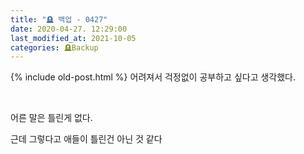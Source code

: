 ```yaml
---
title: "🪦 백업 - 0427"
date: 2020-04-27. 12:29:00
last_modified_at: 2021-10-05
categories: 🪦Backup
---
```

{% include old-post.html %}
어려져서 걱정없이 공부하고 싶다고 생각했다.

​

어른 말은 틀린게 없다.

근데 그렇다고 애들이 틀린건 아닌 것 같다